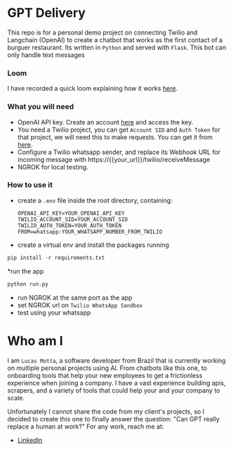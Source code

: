 
# GPT Delivery
This repo is for a personal demo project on connecting Twilio and Langchain (OpenAI) to create a chatbot that works as the first contact of a burguer restaurant. Its written in `Python` and served with `Flask`. This bot can only handle text messages

### Loom
I have recorded a quick loom explaining how it works [here](https://youtu.be/uxY3__IkozM).

### What you will need
* OpenAI API key. Create an account [here](https://openai.com/) and access the key.
* You need a Twilio project, you can get `Account SID` and `Auth Token` for that project, we will need this to make requests. You can get it from [here](https://console.twilio.com/).
* Configure a Twilio whatsapp sender, and replace its Webhook URL for incoming message with https://{{your_url}}/twilio/receiveMessage
* NGROK for local testing.

### How to use it
* create a `.env` file inside the root directory, containing:
    ```
    OPENAI_API_KEY=YOUR_OPENAI_API_KEY
    TWILIO_ACCOUNT_SID=YOUR_ACCOUNT_SID
    TWILIO_AUTH_TOKEN=YOUR_AUTH_TOKEN
    FROM=whatsapp:YOUR_WHATSAPP_NUMBER_FROM_TWILIO
    ```
* create a virtual env and install the packages running
```python
pip install -r requirements.txt
```
*run the app
```python
python run.py
```
* run NGROK at the same port as the app
* set NGROK url on `Twilio WhatsApp Sandbox` 
* test using your whatsapp

# Who am I
I am `Lucas Motta`, a software developer from Brazil that is currently working on multiple personal projects using AI. From chatbots like this one, to onboarding tools that help your new employees to get a frictionless experience when joining a company.
I have a vast experience building apis, scrapers, and a variety of tools that could help your and your company to scale.

Unfortunately I cannot share the code from my client's projects, so I decided to create this one to finally answer the question:
"Can GPT really replace a human at work?"
For any work, reach me at:
* [LinkedIn]( https://www.linkedin.com/in/lucasvmotta/)
